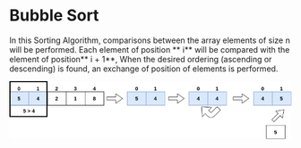  # Bubble Sort

In this Sorting Algorithm, comparisons between the array elements of size n will be performed. Each element of position ** i** will be compared with the element of position** i + 1**, When the desired ordering (ascending or descending) is found, an exchange of position of elements is performed.

![Bubble Sort Example](./assets/bubble-sort-example.png)